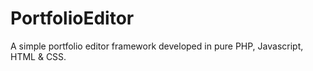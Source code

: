 # PortfolioEditor
A simple portfolio editor framework developed in pure PHP, Javascript, HTML &amp; CSS.
